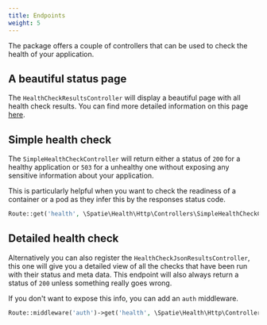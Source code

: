 ```yaml
---
title: Endpoints
weight: 5
---
```


The package offers a couple of controllers that can be used to check the health of your application.


## A beautiful status page

The `HealthCheckResultsController` will display a beautiful page with all health check results. You can find more detailed information on this page [here](/docs/viewing-results/on-a-webpage).

## Simple health check

The `SimpleHealthCheckController` will return either a status of `200` for a healthy application
or `503` for a unhealthy one without exposing any sensitive information about your application.

This is particularly helpful when you want to check the readiness of a container or a pod as they infer this by the responses status code.

```php
Route::get('health', \Spatie\Health\Http\Controllers\SimpleHealthCheckController::class);
```

## Detailed health check

Alternatively you can also register the `HealthCheckJsonResultsController`, this one will give you a detailed view of all
the checks that have been run with their status and meta data. This endpoint will also always return a status of `200` unless 
something really goes wrong. 

If you don't want to expose this info, you can add an `auth` middleware.

```php
Route::middleware('auth')->get('health', \Spatie\Health\Http\Controllers\HealthCheckJsonResultsController::class);
```
